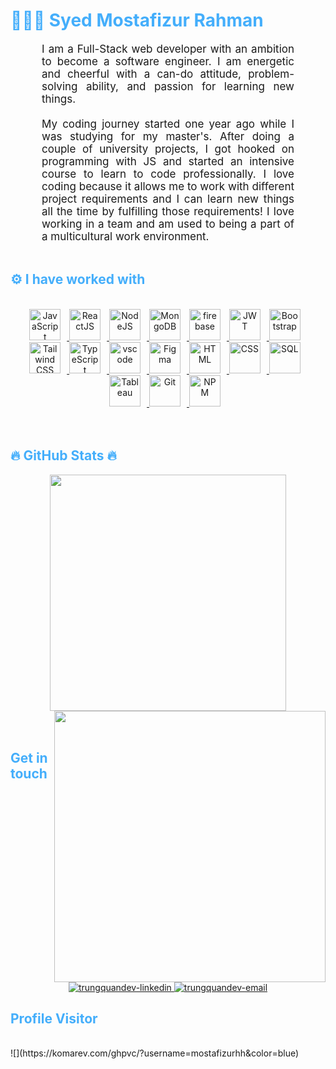 <h1 style="color: #44AEFB;"> 👨🏻‍💻 Syed Mostafizur Rahman</h1>


<p align:"center" style="text-align: justify; margin: 0 50px; font-size: 17px;" >
    I am a Full-Stack web developer with an ambition to become a software engineer. I am energetic and cheerful with a can-do attitude, problem-solving ability, and passion for learning new things. 
<br>
<br>
My coding journey started one year ago while I was studying for my master's. After doing a couple of university projects, I got hooked on programming with JS and started an intensive course to learn to code professionally. I love coding because it allows me to work with different project requirements and I can learn new things all the time by fulfilling those requirements! I love working in a team and am used to being a part of a multicultural work environment.
</p>    
<br>

<!-- Languages and Tools -->

<h2 style="color: #44AEFB">⚙️ I have worked with</h2>
<!--div align="center" style="display:block;">
    <img width="100px" alt="Programming Languages" src="https://user-images.githubusercontent.com/78341798/194531121-47b0119a-ce00-439d-b586-125f86acb098.png"/> 
</div -->
<br>   
<!-- Icons Resources -->
<!-- https://devicon.dev/ -->
<!-- https://cdn.jsdelivr.net/npm/simple-icons@v3/icons/ -->
<div align="center">
  <a href="https://developer.mozilla.org/en-US/docs/Web/JavaScript" target="_blank" rel="noreferrer">
      <img  alt="JavaScript" height="50px" style="padding-right:10px;" src="https://cdn.jsdelivr.net/gh/devicons/devicon/icons/javascript/javascript-plain.svg"/>
  </a>
  </a>
  <a href="https://reactjs.org/" target="_blank" rel="noreferrer">
      <img  alt="ReactJS" height="50px" style="padding-right:10px;" src="https://cdn.jsdelivr.net/gh/devicons/devicon/icons/react/react-original.svg" />
  </a>
  <a href="https://nodejs.org/en/" target="_blank" rel="noreferrer">
      <img  alt="NodeJS" height="50px" style="padding-right:10px;" src="https://cdn.jsdelivr.net/gh/devicons/devicon/icons/nodejs/nodejs-original.svg"/>
  </a>
    <a href="https://www.mongodb.com/" target="_blank" rel="noreferrer">
      <img  alt="MongoDB" height="50px" style="padding-right:10px;" src="https://cdn.jsdelivr.net/gh/devicons/devicon/icons/mongodb/mongodb-original.svg"/>
  </a>
  <a href="https://firebase.google.com/" target="_blank" rel="noreferrer">
      <img  alt="firebase" height="50px" style="padding-right:10px;" src="https://cdn.jsdelivr.net/gh/devicons/devicon/icons/firebase/firebase-plain.svg"/>
  </a>
  <a href="https://firebase.google.com/" target="_blank" rel="noreferrer">
      <img  alt="JWT" height="50px" style="padding-right:10px;" src="https://seeklogo.com/images/J/json-web-tokens-jwt-io-logo-C003DEC47A-seeklogo.com.png"/>
  </a>
   <a href="https://getbootstrap.com/" target="_blank" rel="noreferrer">
      <img  alt="Bootstrap" height="50px" style="padding-right:10px;" src="https://cdn.jsdelivr.net/gh/devicons/devicon/icons/bootstrap/bootstrap-original.svg"/>
  </a>
  <a href="https://tailwindcss.com/" target="_blank" rel="noreferrer">
      <img alt="Tailwind CSS" height="50px" style="padding-right:10px;" src="https://cdn.jsdelivr.net/gh/devicons/devicon/icons/tailwindcss/tailwindcss-plain.svg" />
  </a>
  <a href="https://www.typescriptlang.org/" target="_blank" rel="noreferrer">
      <img  alt="TypeScript" height="50px" style="padding-right:10px; ;" src="https://cdn.jsdelivr.net/gh/devicons/devicon/icons/typescript/typescript-plain.svg"/> 
   <a href="https://code.visualstudio.com/" target="_blank" rel="noreferrer">
      <img  alt="vscode" height="50px" style="padding-right:10px;"src="https://cdn.jsdelivr.net/gh/devicons/devicon/icons/vscode/vscode-original.svg"/>
  </a>
  <a href="https://www.figma.com/" target="_blank" rel="noreferrer">
      <img  alt="Figma" height="50px" style="padding-right:10px;" src="https://cdn.jsdelivr.net/gh/devicons/devicon/icons/figma/figma-original.svg"/> 
  </a>
      <a href="https://developer.mozilla.org/en-US/docs/Web/HTML" target="_blank" rel="noreferrer">
      <img  alt="HTML" height="50px" style="padding-right:10px;" src="https://cdn.jsdelivr.net/gh/devicons/devicon/icons/html5/html5-original.svg"/>
  </a>
  <a href="https://developer.mozilla.org/en-US/docs/Web/CSS" target="_blank" rel="noreferrer">
      <img  alt="CSS" height="50px" style="padding-right:10px;" src="https://cdn.jsdelivr.net/gh/devicons/devicon/icons/css3/css3-original.svg"/>
  </a>
    <a href="https://www.microsoft.com/en-us/sql-server" target="_blank" rel="noreferrer">
      <img  alt="SQL" height="50px" style="padding-right:10px;" src="https://img.icons8.com/color/512/microsoft-sql-server.png"/>
  </a>
    <a href="https://www.tableau.com/" target="_blank" rel="noreferrer">
      <img  alt="Tableau" height="50px" style="padding-right:10px;" src="https://seeklogo.com/images/T/tableau-software-logo-F1CE2CA54A-seeklogo.com.png"/>
  </a>
     <a href="https://git-scm.com/" target="_blank" rel="noreferrer">
      <img  alt="Git" height="50px" style="padding-right:10px;" src="https://cdn.jsdelivr.net/gh/devicons/devicon/icons/git/git-original.svg"/>
  </a>
  <a href="https://www.npmjs.com/" target="_blank" rel="noreferrer">
      <img  alt="NPM" height="50px" style="padding-right:10px;" src="https://cdn.jsdelivr.net/gh/devicons/devicon/icons/npm/npm-original-wordmark.svg"/>
  </a>
  </a>
</div>
<br>
<br>

<!-- Statistics -->

<h2 style="color: #44AEFB">🔥 GitHub Stats 🔥</h2>

<!--[stats_banner](https://user-images.githubusercontent.com/78341798/194534778-d662496c-ae00-4e8d-ae9b-b90912054e7f.gif)-->

<!-- Begin Stats Cards -->
<!-- Resources:  -->
<!-- Github & Languages Stats: https://github.com/anuraghazra/github-readme-stats --> 
<!-- Streak Stats: https://github.com/denvercoder1/github-readme-streak-stats -->
<!-- Change the value after ?username= to your GitHub username. -->

<div align=center>
  <a href="#" title="mostafizurhh">
    <img width="378" align="center" src="https://github-readme-stats.vercel.app/api/top-langs/?username=mostafizurhh&layout=compact&show_icons=true&theme=algolia&border_radius=20" />
  </a>
  <a href="#" title="mostafizurhh">
    <img align="right" width="434" src="https://github-readme-stats.vercel.app/api?username=mostafizurhh&hide=stars&count_private=true&show_icons=true&theme=algolia&border_radius=20" />
  </a>
</div>
<!--  End Stats Cards -->
<br>
<br>
<h2 style="color: #44AEFB"> Get in touch </h2>
<br>
<!-- https://icons8.com -->
<div align="center">
  <a href="https://www.linkedin.com/in/syed-mostafizur-rahman-91990a94/" target="blank">
    <img src="https://img.icons8.com/bubbles/100/000000/linkedin.png" alt="trungquandev-linkedin" />
  </a>
  <a href="mailto:syedmostafizur.rahman88@gmail.com" target="top">
    <img src="https://img.icons8.com/bubbles/100/000000/apple-mail.png" alt="trungquandev-email" />
  </a>
</div>

<h2 style="color: #44AEFB"> Profile Visitor </h2>
<br>
![](https://komarev.com/ghpvc/?username=mostafizurhh&color=blue)
